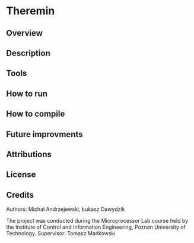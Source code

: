 # Theremin

## Overview

## Description

## Tools

## How to run

## How to compile

## Future improvments

## Attributions

## License

## Credits

Authors: Michał Andrzejewski, Łukasz Dawydzik

The project was conducted during the Microprocessor Lab course held by the Institute of Control and Information Engineering, Poznan University of Technology. Supervisor: Tomasz Mańkowski
